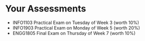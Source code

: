 # Your Assessments

- INFO1103 Practical Exam on Tuesday of Week 3 (worth 10%)
- INFO1903 Practical Exam on Monday of Week 5 (worth 20%)
- ENGG1805 Final Exam on Thursday of Week 7 (worth 10%)
